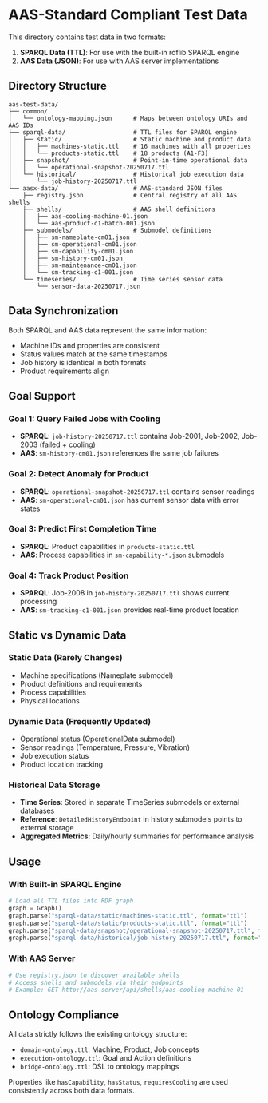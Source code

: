 # AAS-Standard Compliant Test Data

This directory contains test data in two formats:
1. **SPARQL Data (TTL)**: For use with the built-in rdflib SPARQL engine
2. **AAS Data (JSON)**: For use with AAS server implementations

## Directory Structure

```
aas-test-data/
├── common/
│   └── ontology-mapping.json      # Maps between ontology URIs and AAS IDs
├── sparql-data/                   # TTL files for SPARQL engine
│   ├── static/                    # Static machine and product data
│   │   ├── machines-static.ttl    # 16 machines with all properties
│   │   └── products-static.ttl    # 18 products (A1-F3)
│   ├── snapshot/                  # Point-in-time operational data
│   │   └── operational-snapshot-20250717.ttl
│   └── historical/                # Historical job execution data
│       └── job-history-20250717.ttl
└── aasx-data/                     # AAS-standard JSON files
    ├── registry.json              # Central registry of all AAS shells
    ├── shells/                    # AAS shell definitions
    │   ├── aas-cooling-machine-01.json
    │   └── aas-product-c1-batch-001.json
    ├── submodels/                 # Submodel definitions
    │   ├── sm-nameplate-cm01.json
    │   ├── sm-operational-cm01.json
    │   ├── sm-capability-cm01.json
    │   ├── sm-history-cm01.json
    │   ├── sm-maintenance-cm01.json
    │   └── sm-tracking-c1-001.json
    └── timeseries/                # Time series sensor data
        └── sensor-data-20250717.json
```

## Data Synchronization

Both SPARQL and AAS data represent the same information:
- Machine IDs and properties are consistent
- Status values match at the same timestamps
- Job history is identical in both formats
- Product requirements align

## Goal Support

### Goal 1: Query Failed Jobs with Cooling
- **SPARQL**: `job-history-20250717.ttl` contains Job-2001, Job-2002, Job-2003 (failed + cooling)
- **AAS**: `sm-history-cm01.json` references the same job failures

### Goal 2: Detect Anomaly for Product
- **SPARQL**: `operational-snapshot-20250717.ttl` contains sensor readings
- **AAS**: `sm-operational-cm01.json` has current sensor data with error states

### Goal 3: Predict First Completion Time
- **SPARQL**: Product capabilities in `products-static.ttl`
- **AAS**: Process capabilities in `sm-capability-*.json` submodels

### Goal 4: Track Product Position
- **SPARQL**: Job-2008 in `job-history-20250717.ttl` shows current processing
- **AAS**: `sm-tracking-c1-001.json` provides real-time product location

## Static vs Dynamic Data

### Static Data (Rarely Changes)
- Machine specifications (Nameplate submodel)
- Product definitions and requirements
- Process capabilities
- Physical locations

### Dynamic Data (Frequently Updated)
- Operational status (OperationalData submodel)
- Sensor readings (Temperature, Pressure, Vibration)
- Job execution status
- Product location tracking

### Historical Data Storage
- **Time Series**: Stored in separate TimeSeries submodels or external databases
- **Reference**: `DetailedHistoryEndpoint` in history submodels points to external storage
- **Aggregated Metrics**: Daily/hourly summaries for performance analysis

## Usage

### With Built-in SPARQL Engine
```python
# Load all TTL files into RDF graph
graph = Graph()
graph.parse("sparql-data/static/machines-static.ttl", format="ttl")
graph.parse("sparql-data/static/products-static.ttl", format="ttl")
graph.parse("sparql-data/snapshot/operational-snapshot-20250717.ttl", format="ttl")
graph.parse("sparql-data/historical/job-history-20250717.ttl", format="ttl")
```

### With AAS Server
```python
# Use registry.json to discover available shells
# Access shells and submodels via their endpoints
# Example: GET http://aas-server/api/shells/aas-cooling-machine-01
```

## Ontology Compliance

All data strictly follows the existing ontology structure:
- `domain-ontology.ttl`: Machine, Product, Job concepts
- `execution-ontology.ttl`: Goal and Action definitions
- `bridge-ontology.ttl`: DSL to ontology mappings

Properties like `hasCapability`, `hasStatus`, `requiresCooling` are used consistently across both data formats.